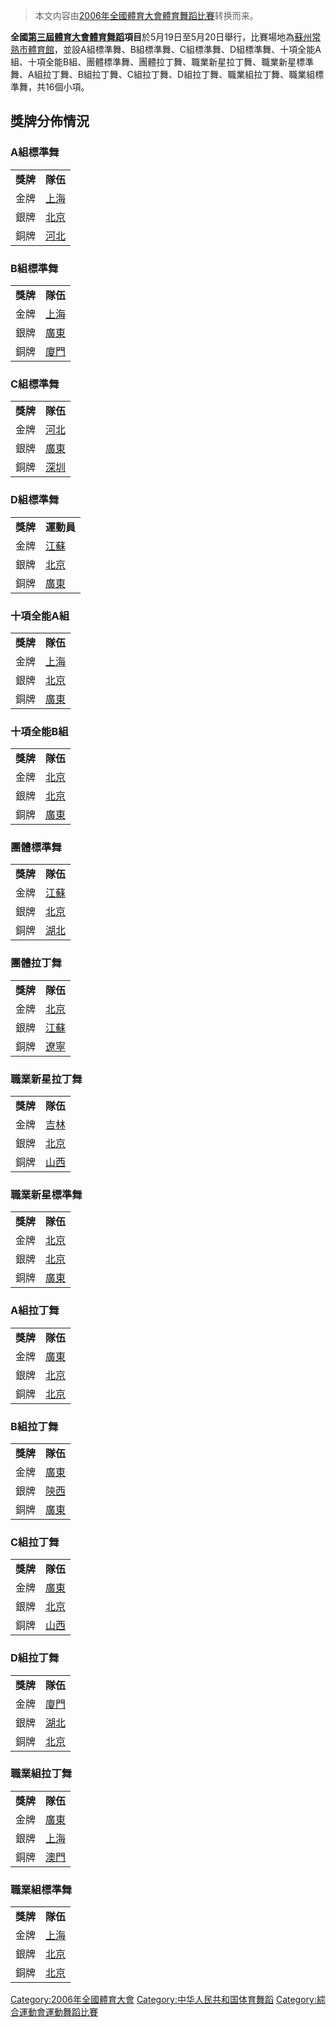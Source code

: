 > 本文内容由[2006年全國體育大會體育舞蹈比賽](https://zh.wikipedia.org/wiki/2006年全國體育大會體育舞蹈比賽)转换而来。


**全國[第三屆體育大會](../Page/第三屆全國體育大會.md "wikilink")[體育舞蹈](../Page/體育舞蹈.md "wikilink")項目**於5月19日至5月20日舉行，比賽場地為[蘇州常熟市體育館](https://zh.wikipedia.org/wiki/蘇州常熟市體育館 "wikilink")，並設A組標準舞、B組標準舞、C組標準舞、D組標準舞、十項全能A組、十項全能B組、團體標準舞、團體拉丁舞、職業新星拉丁舞、職業新星標準舞、A組拉丁舞、B組拉丁舞、C組拉丁舞、D組拉丁舞、職業組拉丁舞、職業組標準舞，共16個小項。

## 獎牌分佈情況

### A組標準舞

|        |                                                   |
| ------ | ------------------------------------------------- |
| **獎牌** | **隊伍**                                            |
| 金牌     | [上海](https://zh.wikipedia.org/wiki/上海 "wikilink") |
| 銀牌     | [北京](https://zh.wikipedia.org/wiki/北京 "wikilink") |
| 銅牌     | [河北](https://zh.wikipedia.org/wiki/河北 "wikilink") |

### B組標準舞

|        |                                                   |
| ------ | ------------------------------------------------- |
| **獎牌** | **隊伍**                                            |
| 金牌     | [上海](https://zh.wikipedia.org/wiki/上海 "wikilink") |
| 銀牌     | [廣東](https://zh.wikipedia.org/wiki/廣東 "wikilink") |
| 銅牌     | [廈門](https://zh.wikipedia.org/wiki/廈門 "wikilink") |

### C組標準舞

|        |                                                   |
| ------ | ------------------------------------------------- |
| **獎牌** | **隊伍**                                            |
| 金牌     | [河北](https://zh.wikipedia.org/wiki/河北 "wikilink") |
| 銀牌     | [廣東](https://zh.wikipedia.org/wiki/廣東 "wikilink") |
| 銅牌     | [深圳](https://zh.wikipedia.org/wiki/深圳 "wikilink") |

### D組標準舞

|        |                                                   |
| ------ | ------------------------------------------------- |
| **獎牌** | **運動員**                                           |
| 金牌     | [江蘇](https://zh.wikipedia.org/wiki/江蘇 "wikilink") |
| 銀牌     | [北京](https://zh.wikipedia.org/wiki/北京 "wikilink") |
| 銅牌     | [廣東](https://zh.wikipedia.org/wiki/廣東 "wikilink") |

### 十項全能A組

|        |                                                   |
| ------ | ------------------------------------------------- |
| **獎牌** | **隊伍**                                            |
| 金牌     | [上海](https://zh.wikipedia.org/wiki/上海 "wikilink") |
| 銀牌     | [北京](https://zh.wikipedia.org/wiki/北京 "wikilink") |
| 銅牌     | [廣東](https://zh.wikipedia.org/wiki/廣東 "wikilink") |

### 十項全能B組

|        |                                                   |
| ------ | ------------------------------------------------- |
| **獎牌** | **隊伍**                                            |
| 金牌     | [北京](https://zh.wikipedia.org/wiki/北京 "wikilink") |
| 銀牌     | [北京](https://zh.wikipedia.org/wiki/北京 "wikilink") |
| 銅牌     | [廣東](https://zh.wikipedia.org/wiki/廣東 "wikilink") |

### 團體標準舞

|        |                                                   |
| ------ | ------------------------------------------------- |
| **獎牌** | **隊伍**                                            |
| 金牌     | [江蘇](https://zh.wikipedia.org/wiki/江蘇 "wikilink") |
| 銀牌     | [北京](https://zh.wikipedia.org/wiki/北京 "wikilink") |
| 銅牌     | [湖北](https://zh.wikipedia.org/wiki/湖北 "wikilink") |

### 團體拉丁舞

|        |                                                   |
| ------ | ------------------------------------------------- |
| **獎牌** | **隊伍**                                            |
| 金牌     | [北京](https://zh.wikipedia.org/wiki/北京 "wikilink") |
| 銀牌     | [江蘇](https://zh.wikipedia.org/wiki/江蘇 "wikilink") |
| 銅牌     | [遼寧](https://zh.wikipedia.org/wiki/遼寧 "wikilink") |

### 職業新星拉丁舞

|        |                                                   |
| ------ | ------------------------------------------------- |
| **獎牌** | **隊伍**                                            |
| 金牌     | [吉林](https://zh.wikipedia.org/wiki/吉林 "wikilink") |
| 銀牌     | [北京](https://zh.wikipedia.org/wiki/北京 "wikilink") |
| 銅牌     | [山西](https://zh.wikipedia.org/wiki/山西 "wikilink") |

### 職業新星標準舞

|        |                                                   |
| ------ | ------------------------------------------------- |
| **獎牌** | **隊伍**                                            |
| 金牌     | [北京](https://zh.wikipedia.org/wiki/北京 "wikilink") |
| 銀牌     | [北京](https://zh.wikipedia.org/wiki/北京 "wikilink") |
| 銅牌     | [廣東](https://zh.wikipedia.org/wiki/廣東 "wikilink") |

### A組拉丁舞

|        |                                                   |
| ------ | ------------------------------------------------- |
| **獎牌** | **隊伍**                                            |
| 金牌     | [廣東](https://zh.wikipedia.org/wiki/廣東 "wikilink") |
| 銀牌     | [北京](https://zh.wikipedia.org/wiki/北京 "wikilink") |
| 銅牌     | [北京](https://zh.wikipedia.org/wiki/北京 "wikilink") |

### B組拉丁舞

|        |                                                   |
| ------ | ------------------------------------------------- |
| **獎牌** | **隊伍**                                            |
| 金牌     | [廣東](https://zh.wikipedia.org/wiki/廣東 "wikilink") |
| 銀牌     | [陝西](https://zh.wikipedia.org/wiki/陝西 "wikilink") |
| 銅牌     | [廣東](https://zh.wikipedia.org/wiki/廣東 "wikilink") |

### C組拉丁舞

|        |                                                   |
| ------ | ------------------------------------------------- |
| **獎牌** | **隊伍**                                            |
| 金牌     | [廣東](https://zh.wikipedia.org/wiki/廣東 "wikilink") |
| 銀牌     | [北京](https://zh.wikipedia.org/wiki/北京 "wikilink") |
| 銅牌     | [山西](https://zh.wikipedia.org/wiki/山西 "wikilink") |

### D組拉丁舞

|        |                                                   |
| ------ | ------------------------------------------------- |
| **獎牌** | **隊伍**                                            |
| 金牌     | [廈門](https://zh.wikipedia.org/wiki/廈門 "wikilink") |
| 銀牌     | [湖北](https://zh.wikipedia.org/wiki/湖北 "wikilink") |
| 銅牌     | [北京](https://zh.wikipedia.org/wiki/北京 "wikilink") |

### 職業組拉丁舞

|        |                                                   |
| ------ | ------------------------------------------------- |
| **獎牌** | **隊伍**                                            |
| 金牌     | [廣東](https://zh.wikipedia.org/wiki/廣東 "wikilink") |
| 銀牌     | [上海](https://zh.wikipedia.org/wiki/上海 "wikilink") |
| 銅牌     | [澳門](../Page/澳門.md "wikilink")                    |

### 職業組標準舞

|        |                                                   |
| ------ | ------------------------------------------------- |
| **獎牌** | **隊伍**                                            |
| 金牌     | [上海](https://zh.wikipedia.org/wiki/上海 "wikilink") |
| 銀牌     | [北京](https://zh.wikipedia.org/wiki/北京 "wikilink") |
| 銅牌     | [北京](https://zh.wikipedia.org/wiki/北京 "wikilink") |

[Category:2006年全國體育大會](https://zh.wikipedia.org/wiki/Category:2006年全國體育大會 "wikilink") [Category:中华人民共和国体育舞蹈](https://zh.wikipedia.org/wiki/Category:中华人民共和国体育舞蹈 "wikilink") [Category:綜合運動會運動舞蹈比賽](https://zh.wikipedia.org/wiki/Category:綜合運動會運動舞蹈比賽 "wikilink")